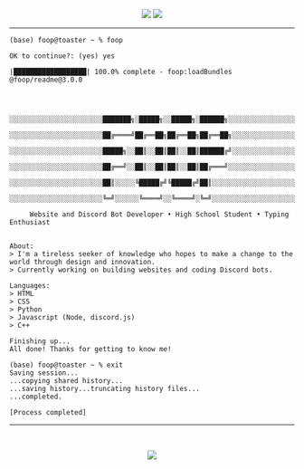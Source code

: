 <p align="center">
  <img src="https://img.shields.io/badge/location-singapore-ff0000">
  <img src="https://img.shields.io/badge/machine-Macbook Air 2020-blue">
</p>

<hr>


``` 
(base) foop@toaster ~ % foop

OK to continue?: (yes) yes

|██████████████████| 100.0% complete - foop:loadBundles @foop/readme@3.0.0



     ░░░░░░░░░░░░░░░░░░░░░░░███████╗░█████╗░░█████╗░██████╗░░░░░░░░░░░░░░░░░░░░░
     ░░░░░░░░░░░░░░░░░░░░░░░██╔════╝██╔══██╗██╔══██╗██╔══██╗░░░░░░░░░░░░░░░░░░░░
     ░░░░░░░░░░░░░░░░░░░░░░░█████╗░░██║░░██║██║░░██║██████╔╝░░░░░░░░░░░░░░░░░░░░
     ░░░░░░░░░░░░░░░░░░░░░░░██╔══╝░░██║░░██║██║░░██║██╔═══╝░░░░░░░░░░░░░░░░░░░░░
     ░░░░░░░░░░░░░░░░░░░░░░░██║░░░░░╚█████╔╝╚█████╔╝██║░░░░░░░░░░░░░░░░░░░░░░░░░
     ░░░░░░░░░░░░░░░░░░░░░░░╚═╝░░░░░░╚════╝░░╚════╝░╚═╝░░░░░░░░░░░░░░░░░░░░░░░░░

     Website and Discord Bot Developer • High School Student • Typing Enthusiast
      

About:
> I'm a tireless seeker of knowledge who hopes to make a change to the world through design and innovation.
> Currently working on building websites and coding Discord bots.

Languages:
> HTML 
> CSS
> Python
> Javascript (Node, discord.js)
> C++

Finishing up...
All done! Thanks for getting to know me!

(base) foop@toaster ~ % exit
Saving session...
...copying shared history...
...saving history...truncating history files...
...completed.

[Process completed]

```



<hr>
<br>


<p align="center">
  <img src="https://github.com/object-oriented-human/object-oriented-human/blob/main/github-metrics.svg">
</p>

